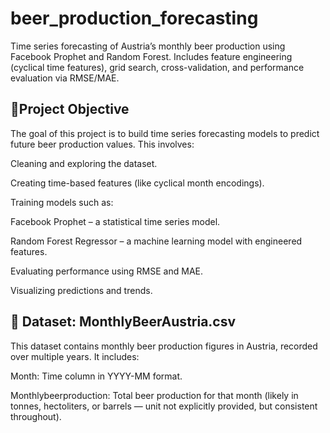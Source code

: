 # beer_production_forecasting
Time series forecasting of Austria’s monthly beer production using Facebook Prophet and Random Forest. Includes feature engineering (cyclical time features), grid search, cross-validation, and performance evaluation via RMSE/MAE.

## 🎯Project Objective
The goal of this project is to build time series forecasting models to predict future beer production values. This involves:

Cleaning and exploring the dataset.

Creating time-based features (like cyclical month encodings).

Training models such as:

Facebook Prophet – a statistical time series model.

Random Forest Regressor – a machine learning model with engineered features.

Evaluating performance using RMSE and MAE.

Visualizing predictions and trends.

## 📂 Dataset: MonthlyBeerAustria.csv
This dataset contains monthly beer production figures in Austria, recorded over multiple years. It includes:

Month: Time column in YYYY-MM format.

Monthlybeerproduction: Total beer production for that month (likely in tonnes, hectoliters, or barrels — unit not explicitly provided, but consistent throughout).
